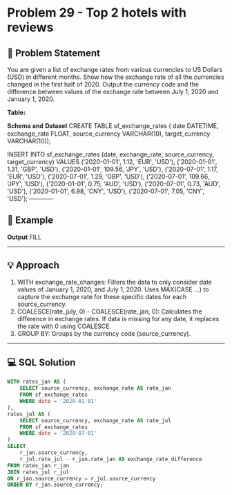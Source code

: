 # Problem 29 - Top 2 hotels with reviews

## 📄 Problem Statement
You are given a list of exchange rates from various currencies to US Dollars (USD) in different months. Show how the exchange rate of all the currencies changed in the first half of 2020. Output the currency code and the difference between values of the exchange rate between July 1, 2020 and January 1, 2020.

**Table:** 

𝐒𝐜𝐡𝐞𝐦𝐚 𝐚𝐧𝐝 𝐃𝐚𝐭𝐚𝐬𝐞𝐭
CREATE TABLE sf_exchange_rates ( date DATETIME, exchange_rate FLOAT, source_currency VARCHAR(10), target_currency VARCHAR(10)); 

INSERT INTO sf_exchange_rates (date, exchange_rate, source_currency, target_currency) VALUES ('2020-01-01', 1.12, 'EUR', 'USD'), ('2020-01-01', 1.31, 'GBP', 'USD'), ('2020-01-01', 109.56, 'JPY', 'USD'), ('2020-07-01', 1.17, 'EUR', 'USD'), ('2020-07-01', 1.29, 'GBP', 'USD'), ('2020-07-01', 109.66, 'JPY', 'USD'), ('2020-01-01', 0.75, 'AUD', 'USD'), ('2020-07-01', 0.73, 'AUD', 'USD'), ('2020-01-01', 6.98, 'CNY', 'USD'), ('2020-07-01', 7.05, 'CNY', 'USD'); ————


## 🧪 Example

**Output**
FILL

---

## 💡 Approach

1. WITH exchange_rate_changes: Filters the data to only consider date values of January 1, 2020, and July 1, 2020. Uses MAX(CASE ...) to capture the exchange rate for these specific dates for each source_currency. 
2. COALESCE(rate_july, 0) - COALESCE(rate_jan, 0): Calculates the difference in exchange rates. If data is missing for any date, it replaces the rate with 0 using COALESCE. 
3. GROUP BY: Groups by the currency code (source_currency).
---

## 💻 SQL Solution

```sql
WITH rates_jan AS (
    SELECT source_currency, exchange_rate AS rate_jan
    FROM sf_exchange_rates
    WHERE date = '2020-01-01'
),
rates_jul AS (
    SELECT source_currency, exchange_rate AS rate_jul
    FROM sf_exchange_rates
    WHERE date = '2020-07-01'
)
SELECT
    r_jan.source_currency,
    r_jul.rate_jul - r_jan.rate_jan AS exchange_rate_difference
FROM rates_jan r_jan
JOIN rates_jul r_jul 
ON r_jan.source_currency = r_jul.source_currency
ORDER BY r_jan.source_currency;
